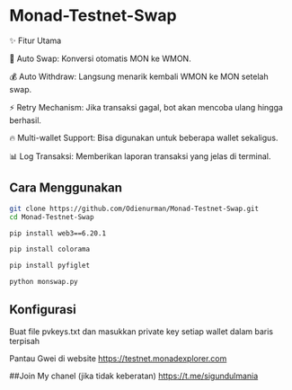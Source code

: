 # Monad-Testnet-Swap
✨ Fitur Utama

🔄 Auto Swap: Konversi otomatis MON ke WMON.

💰 Auto Withdraw: Langsung menarik kembali WMON ke MON setelah swap.

⚡ Retry Mechanism: Jika transaksi gagal, bot akan mencoba ulang hingga berhasil.

🔥 Multi-wallet Support: Bisa digunakan untuk beberapa wallet sekaligus.

📊 Log Transaksi: Memberikan laporan transaksi yang jelas di terminal.


## Cara Menggunakan
```sh
git clone https://github.com/Odienurman/Monad-Testnet-Swap.git
cd Monad-Testnet-Swap
```
```sh
pip install web3==6.20.1
```
```sh
pip install colorama
```
```sh
pip install pyfiglet
```
```sh
python monswap.py
```

## Konfigurasi

Buat file pvkeys.txt dan masukkan private key setiap wallet dalam baris terpisah

Pantau Gwei di website https://testnet.monadexplorer.com

##Join My chanel (jika tidak keberatan)
https://t.me/sigundulmania
